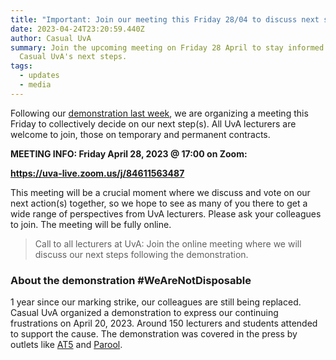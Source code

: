 ```yaml
---
title: "Important: Join our meeting this Friday 28/04 to discuss next steps"
date: 2023-04-24T23:20:59.440Z
author: Casual UvA
summary: Join the upcoming meeting on Friday 28 April to stay informed about
  Casual UvA's next steps.
tags:
  - updates
  - media
---
```

Following our [demonstration last week](https://casual-uva.nl/demo/), we are organizing a meeting this Friday to collectively decide on our next step(s). All UvA lecturers are welcome to join, those on temporary and permanent contracts.

**MEETING INFO: Friday April 28, 2023 @ 17:00 on Zoom:**

**<https://uva-live.zoom.us/j/84611563487>**

T﻿his meeting will be a crucial moment where we discuss and vote on our next action(s) together, so we hope to see as many of you there to get a wide range of perspectives from UvA lecturers. Please ask your colleagues to join. The meeting will be fully online.

> Call to all lecturers at UvA: J﻿oin the online meeting where we will discuss our next steps following the demonstration.

### A﻿bout the demonstration #WeAreNotDisposable

1 year since our marking strike, our colleagues are still being replaced. Casual UvA organized a demonstration to express our continuing frustrations on April 20, 2023. Around 150 lecturers and students attended to support the cause. The demonstration was covered in the press by outlets like [AT5](https://www.at5.nl/artikelen/220068/protest-op-de-uva-voor-vaste-contracten-we-zijn-wegwerpdocenten) and [Parool](https://www.parool.nl/amsterdam/weer-protest-tegen-tijdelijke-contracten-uva-wij-zijn-geen-wegwerpdocenten~bd8c1aed/).